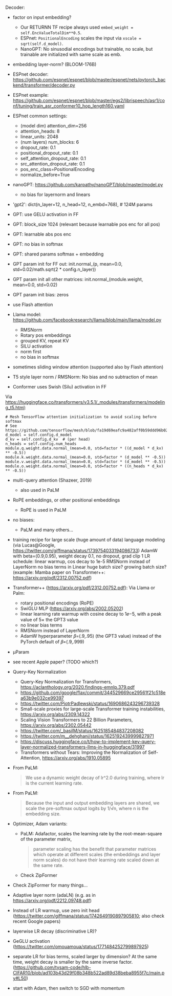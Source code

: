 Decoder:

- factor on input embedding?
  - Our RETURNN TF recipe always used `embed_weight = self.EncValueTotalDim**0.5`.
  - ESPnet: `PositionalEncoding` scales the input via `xscale = sqrt(self.d_model)`.
  - NanoGPT: No sinusodial encodings but trainable, no scale, but trainable are initialized with same scale as emb.

- embedding layer-norm? (BLOOM-176B)

- ESPnet decoder: https://github.com/espnet/espnet/blob/master/espnet/nets/pytorch_backend/transformer/decoder.py
- ESPnet example: https://github.com/espnet/espnet/blob/master/egs2/librispeech/asr1/conf/tuning/train_asr_conformer10_hop_length160.yaml
- ESPnet common settings:
  - (model dim) attention_dim=256
  - attention_heads: 8
  - linear_units: 2048
  - (num layers) num_blocks: 6
  - dropout_rate: 0.1
  - positional_dropout_rate: 0.1
  - self_attention_dropout_rate: 0.1
  - src_attention_dropout_rate: 0.1
  - pos_enc_class=PositionalEncoding
  - normalize_before=True

- nanoGPT: https://github.com/karpathy/nanoGPT/blob/master/model.py
  - no bias for layernorm and linears
- 'gpt2': dict(n_layer=12, n_head=12, n_embd=768),  # 124M params
- GPT: use GELU activation in FF
- GPT: block_size 1024 (relevant because learnable pos enc for all pos)
- GPT: learnable abs pos enc
- GPT: no bias in softmax
- GPT: shared params softmax + embedding
- GPT param init for FF out: init.normal_(p, mean=0.0, std=0.02/math.sqrt(2 * config.n_layer))
- GPT param init all other matrices: init.normal_(module.weight, mean=0.0, std=0.02)
- GPT param init bias: zeros

- use Flash attention

- Llama model: https://github.com/facebookresearch/llama/blob/main/llama/model.py
  - RMSNorm
  - Rotary pos embeddings
  - grouped KV, repeat KV
  - SILU activation
  - norm first
  - no bias in softmax

- sometimes sliding window attention (supported also by Flash attention)

- T5 style layer norm / RMSNorm: No bias and no subtraction of mean

- Conformer uses Swish (Silu) activation in FF

Via https://huggingface.co/transformers/v3.5.1/_modules/transformers/modeling_t5.html:

    # Mesh TensorFlow attention initialization to avoid scaling before softmax
    # See https://github.com/tensorflow/mesh/blob/fa19d69eafc9a482aff0b59ddd96b025c0cb207d/mesh_tensorflow/transformer/attention.py#L136
    d_model = self.config.d_model
    d_kv = self.config.d_kv  # (per head)
    n_heads = self.config.num_heads
    module.q.weight.data.normal_(mean=0.0, std=factor * ((d_model * d_kv) ** -0.5))
    module.k.weight.data.normal_(mean=0.0, std=factor * (d_model ** -0.5))
    module.v.weight.data.normal_(mean=0.0, std=factor * (d_model ** -0.5))
    module.o.weight.data.normal_(mean=0.0, std=factor * ((n_heads * d_kv) ** -0.5))

- multi-query attention (Shazeer, 2019)
  - also used in PaLM 

- RoPE embeddings, or other positional embeddings
  - RoPE is used in PaLM

- no biases:
  - PaLM and many others...

- training recipe for large scale (huge amount of data) language modeling
  (via Lucas@Google, https://twitter.com/giffmana/status/1739754033194086733)
  AdamW with beta=(0.9,0.95), weight decay 0.1, no dropout, grad clip 1
  LR schedule: linear warmup, cos decay to 1e-5
  RMSNorm instead of LayerNorm
  no bias terms in Linear
  huge batch size? growing batch size?
  (example: Mamba paper on Transformer++: https://arxiv.org/pdf/2312.00752.pdf)

- Transformer++ (https://arxiv.org/pdf/2312.00752.pdf):
  Via Llama or Palm:
    - rotary positional encodings (RoPE)
    - SwiGLU MLP (https://arxiv.org/abs/2002.05202)
    - linear learning rate warmup with cosine decay to 1𝑒−5, with a peak value of 5× the GPT3 value
    - no linear bias terms
    - RMSNorm instead of LayerNorm
    - AdamW hyperparameter 𝛽=(.9,.95) (the GPT3 value) instead of the PyTorch default of 𝛽=(.9,.999)

- μParam
- see recent Apple paper? (TODO which?)

- Query-Key Normalization
  - Query-Key Normalization for Transformers, https://aclanthology.org/2020.findings-emnlp.379.pdf
  - https://github.com/google/flax/commit/344529669ce29561f21c518ea63b9e032ce99397
  - https://twitter.com/PiotrPadlewski/status/1690686243296739328
  - Small-scale proxies for large-scale Transformer training instabilities, https://arxiv.org/abs/2309.14322
  - Scaling Vision Transformers to 22 Billion Parameters, https://arxiv.org/abs/2302.05442
  - https://twitter.com/_basilM/status/1625185484837208082
  - https://twitter.com/m__dehghani/status/1625192439999827971
  - https://discuss.huggingface.co/t/how-to-implement-key-query-layer-normalized-transformers-llms-in-huggingface/31997
  - Transformers without Tears: Improving the Normalization of Self-Attention, https://arxiv.org/abs/1910.05895

- From PaLM:
  > We use a dynamic weight decay of lr^2.0 during training, where lr is the current learning rate.
- From PaLM:
  > Because the input and output embedding layers are shared, we scale the pre-softmax output logits by 1/√n,
  > where n is the embedding size.

- Optimizer, Adam variants:
  - PaLM: Adafactor, scales the learning rate by the root-mean-square of the parameter matrix,
    > parameter scaling has the benefit that parameter matrices which operate at different scales
    > (the embeddings and layer norm scales) do not have their learning rate scaled down at the same rate.
  - Check ZipFormer

- Check ZipFormer for many things...

- Adaptive layer norm (adaLN) (e.g. as in https://arxiv.org/pdf/2212.09748.pdf)

- Instead of LR warmup, use zero init head
  (https://twitter.com/giffmana/status/1742649190897905810; also check recent Google papers)

- layerwise LR decay (discriminative LR)?

- GeGLU activation (https://twitter.com/omouamoua/status/1771484252799897925)

- separate LR for bias terms, scaled larger by dimension?
  At the same time, weight decay is smaller by the same inverse factor.
  (https://github.com/tysam-code/hlb-CIFAR10/blob/ad103b43d29f08b348b522ad89d38beba8955f7c/main.py#L50)

- start with Adam, then switch to SGD with momentum
